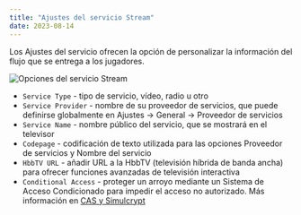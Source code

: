 ```yaml
---
title: "Ajustes del servicio Stream"
date: 2023-08-14
---
```


Los Ajustes del servicio ofrecen la opción de personalizar la información del flujo que se entrega a los jugadores.

![Opciones del servicio Stream](https://cdn.cesbo.com/help/astra/admin-guide/stream/service.png)

- `Service Type` - tipo de servicio, vídeo, radio u otro
- `Service Provider` - nombre de su proveedor de servicios, que puede definirse globalmente en Ajustes -> General -> Proveedor de servicios
- `Service Name` - nombre público del servicio, que se mostrará en el televisor
- `Codepage` - codificación de texto utilizada para las opciones Proveedor de servicios y Nombre del servicio
- `HbbTV URL` - añadir URL a la HbbTV (televisión híbrida de banda ancha) para ofrecer funciones avanzadas de televisión interactiva
- `Conditional Access` - proteger un arroyo mediante un Sistema de Acceso Condicionado para impedir el acceso no autorizado. Más información en [CAS y Simulcrypt](https://help.cesbo.com/astra/delivery/cas/cas-and-simulcrypt)
